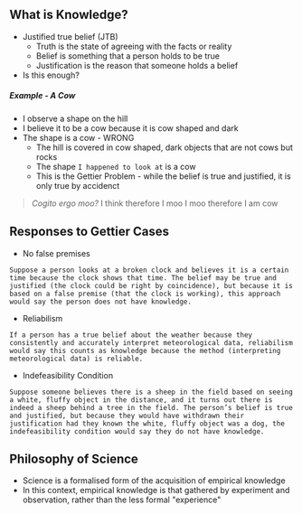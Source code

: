 ## What is Knowledge?
- Justified true belief (JTB)
	- Truth is the state of agreeing with the facts or reality
	- Belief is something that a person holds to be true
	- Justification is the reason that someone holds a belief
- Is this enough?

##### Example - A Cow
- I observe a shape on the hill
- I believe it to be a cow because it is cow shaped and dark
- The shape is a cow - WRONG
	- The hill is covered in cow shaped, dark objects that are not cows but rocks
	- The shape `I happened to look at` is a cow
	- This is the Gettier Problem - while the belief is true and justified, it is only true by accidenct

> *Cogito ergo moo?*
> I think therefore I moo
> I moo therefore I am cow

## Responses to Gettier Cases
- No false premises

```
Suppose a person looks at a broken clock and believes it is a certain time because the clock shows that time. The belief may be true and justified (the clock could be right by coincidence), but because it is based on a false premise (that the clock is working), this approach would say the person does not have knowledge.
```

- Reliabilism

```
If a person has a true belief about the weather because they consistently and accurately interpret meteorological data, reliabilism would say this counts as knowledge because the method (interpreting meteorological data) is reliable.
```

- Indefeasibility Condition

```
Suppose someone believes there is a sheep in the field based on seeing a white, fluffy object in the distance, and it turns out there is indeed a sheep behind a tree in the field. The person’s belief is true and justified, but because they would have withdrawn their justification had they known the white, fluffy object was a dog, the indefeasibility condition would say they do not have knowledge.
```

## Philosophy of Science
- Science is a formalised form of the acquisition of empirical knowledge
- In this context, empirical knowledge is that gathered by experiment and observation, rather than the less formal "experience"